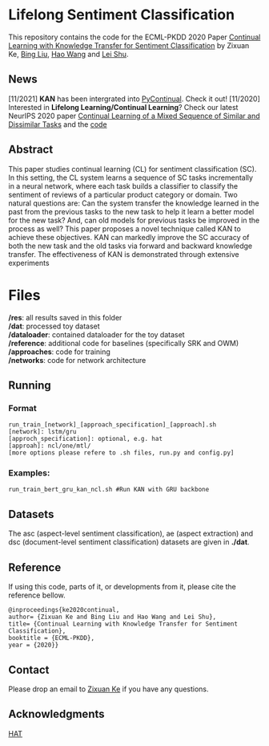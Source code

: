 



# Lifelong Sentiment Classification

This repository contains the code for the ECML-PKDD 2020 Paper [Continual Learning with Knowledge Transfer for Sentiment Classification](https://www.cs.uic.edu/~liub/publications/ECML-PKDD-2020.pdf) by Zixuan Ke, [Bing Liu](https://www.cs.uic.edu/~liub/), [Hao Wang](https://cshaowang.github.io/) and [Lei Shu](https://leishu02.github.io/). 

## News
[11/2021] **KAN** has been intergrated into [PyContinual](https://github.com/ZixuanKe/PyContinual). Check it out!
[11/2020] Interested in **Lifelong Learning/Continual Learning**? Check our latest NeurIPS 2020 paper [Continual Learning of a Mixed Sequence of Similar and Dissimilar Tasks](https://proceedings.neurips.cc/paper/2020/file/d7488039246a405baf6a7cbc3613a56f-Paper.pdf) and the [code](  
https://github.com/ZixuanKe/CAT) 

## Abstract
This paper studies continual learning (CL) for sentiment  classification (SC). In this setting, the CL system learns a sequence of  SC tasks incrementally in a neural network, where each task builds a classifier to classify the sentiment of reviews of a particular product category or domain. Two natural questions are: Can the system transfer the knowledge learned in the past from the previous tasks to the new task to help it learn a better model for the new task? And, can old models for previous tasks be improved in the process as well? This paper proposes a novel technique called KAN to achieve these objectives. KAN can markedly improve the SC accuracy of both the new task and the old tasks via forward and backward knowledge transfer. The effectiveness of KAN is demonstrated through extensive experiments

# Files
**/res**: all results saved in this folder  
**/dat**: processed toy dataset  
**/dataloader**: contained dataloader for the toy dataset   
**/reference**: additional code for baselines (specifically SRK and OWM)  
**/approaches**: code for training  
**/networks**: code for network architecture  

## Running
### Format
    run_train_[network]_[approach_specification]_[approach].sh
    [network]: lstm/gru
    [approch_specification]: optional, e.g. hat
    [approah]: ncl/one/mtl/
    [more options please refere to .sh files, run.py and config.py]
 
 ### Examples:
    run_train_bert_gru_kan_ncl.sh #Run KAN with GRU backbone

## Datasets
The asc (aspect-level sentiment classification), ae (aspect extraction) and dsc (document-level sentiment classification) datasets are given in **./dat**.

## Reference
If using this code, parts of it, or developments from it, please cite the reference bellow.

    @inproceedings{ke2020continual,
    author= {Zixuan Ke and Bing Liu and Hao Wang and Lei Shu},
    title= {Continual Learning with Knowledge Transfer for Sentiment Classification},
    booktitle = {ECML-PKDD},
    year = {2020}}

## Contact

Please drop an email to [Zixuan Ke](zke4@uic.edu) if you have any questions. 


## Acknowledgments
 [HAT](https://github.com/joansj/hat/tree/master/src)  
